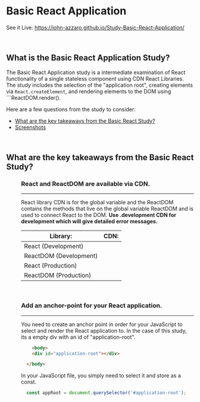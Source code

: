 # Basic React Application
See it Live: https://john-azzaro.github.io/Study-Basic-React-Application/

<br>

## What is the Basic React Application Study?
The Basic React Application study is a intermediate examination of React functionality of a single stateless component using CDN React Libraries. The study includes the 
selection of the "application root", creating elements via ```React.createElement```, and rendering elements to the DOM using ```ReactDOM.render(). 

Here are a few questions from the study to consider:

* [What are the key takeaways from the Basic React Study?](#What-are-the-key-takeaways-from-the-Basic-React-Study)
* [Screenshots](#Screenshots)

<br>

## What are the key takeaways from the Basic React Study?

<dl>
<dd>

### React and ReactDOM are available via CDN.
----------------
React library CDN is for the global variable and the ReactDOM contains the methods that live on the global variable ReactDOM and is used to connect
React to the DOM. **Use .development CDN for development which will give detailed error messages.**


| **Library:**                            | **CDN:**                           |
| --------------------------------------- | ----------------------------------------------|
| React (Development)                     |   <script crossorigin src="https://unpkg.com/react@16/umd/react.development.js"></script>          |
| ReactDOM (Development)                  |   <script crossorigin src="https://unpkg.com/react-dom@16/umd/react-dom.development.js"></script>        |
| React (Production)                      |   <script crossorigin src="https://unpkg.com/react@16/umd/react.production.min.js"></script>  |  
| ReactDOM (Production)                   |   <script crossorigin src="https://unpkg.com/react-dom@16/umd/react-dom.production.min.js"></script>  |  

<br>

### Add an anchor-point for your React application.
-----------------
You need to create an anchor point in order for your JavaScript to select and render the React application to. In the case of this study, its a empty div
with an id of "application-root". 
```HTML
    <body>
    <div id="application-root"></div>

  </body>
```
In your JavaScript file, you simply need to select it and store as a const.
```JavaScript
  const appRoot = document.querySelector('#application-root');
```



</dd>
</dl>